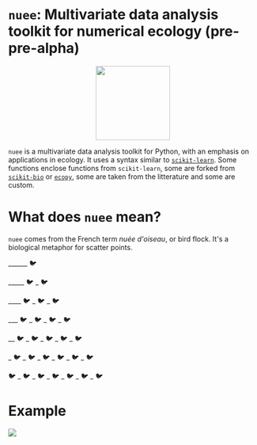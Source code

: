 # `nuee`: Multivariate data analysis toolkit for numerical ecology (pre-pre-alpha)
<p align="center">
  <img src="https://github.com/essicolo/nuee/blob/master/logo.png" width=150px>
</p>


`nuee` is a multivariate data analysis toolkit for Python, with an emphasis on applications in ecology. It uses a syntax similar to [`scikit-learn`](https://github.com/scikit-learn/scikit-learn). Some functions enclose functions from `scikit-learn`, some are forked from [`scikit-bio`](https://github.com/biocore/scikit-bio) or [`ecopy`](https://github.com/Auerilas/ecopy), some are taken from the litterature and some are custom.

# What does `nuee` mean?
`nuee` comes from the French term *nuée d'oiseau*, or bird flock. It's a biological metaphor for scatter points.

______ :bird:

_____ :bird: _ :bird:

____  :bird: _ :bird: _ :bird:

___ :bird: _ :bird: _ :bird: _ :bird:

__ :bird: _ :bird: _ :bird: _ :bird: _ :bird:

_ :bird: _ :bird: _ :bird: _ :bird: _ :bird: _ :bird:

:bird: _ :bird: _ :bird: _ :bird: _ :bird: _ :bird: _ :bird:

# Example

![](https://github.com/essicolo/nuee/blob/master/pca.png)

